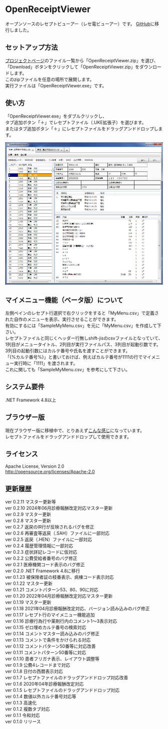 # OpenReceiptViewer

オープンソースのレセプトビューアー（レセ電ビューアー）です。
[GitHub](https://github.com/akihiro-yamashita/OpenReceiptViewer)に移行しました。

## セットアップ方法

[プロジェクトページ](https://github.com/akihiro-yamashita/OpenReceiptViewer)のファイル一覧から「OpenReceiptViewer.zip」を選び、  
「Download」ボタンをクリックして「OpenReceiptViewer.zip」をダウンロードします。  
このzipファイルを任意の場所で展開します。  
実行ファイルは「OpenReceiptViewer.exe」です。

## 使い方

「OpenReceiptViewer.exe」をダブルクリックし、  
タブ追加ボタン「＋」でレセプトファイル（.UKE拡張子）を選びます。  
またはタブ追加ボタン「＋」にレセプトファイルをドラッグアンドドロップします。

![picture](screen.png)

## マイメニュー機能（ベータ版）について

左側ペインのレセプト行選択で右クリックをすると「MyMenu.csv」で定義された自作のメニューを表示、実行させることができます。  
有効にするには「SampleMyMenu.csv」を元に「MyMenu.csv」を作成して下さい。  
レセプトファイルと同じくヘッダー行無しshift-jisのcsvファイルとなっていて、  
1列目がメニュータイトル、2列目が実行ファイルパス、3列目が起動引数です。  
3列目の起動引数にはカルテ番号や氏名を渡すことができます。  
「{%カルテ番号%}」と書いておけば、例えばカルテ番号が1111の行でマイメニュー実行時に「1111」を渡されます。  
これに関しても「SampleMyMenu.csv」を参考にして下さい。  

## システム要件

.NET Framework 4.8以上  

## ブラウザー版

現在ブラウザー版に移植中で、とりあえず[こんな感じ](https://demo.kojosen.com/index.html)になっています。  
レセプトファイルをドラッグアンドドロップして使用できます。  

## ライセンス

Apache License, Version 2.0  
http://opensource.org/licenses/Apache-2.0


## 更新履歴

ver 0.2.11   マスター更新等  
ver 0.2.10   2024年06月診療報酬改定対応マスター更新  
ver 0.2.9   マスター更新  
ver 0.2.8   マスター更新  
ver 0.2.7   返戻のIR行が反映されるバグを修正  
ver 0.2.6   再審査等返戻（.SAH）ファイルに一部対応  
ver 0.2.5   返戻（.HEN）ファイルに一部対応  
ver 0.2.4   履歴管理情報に一部対応  
ver 0.2.3   症状詳記レコードに仮対応  
ver 0.2.2   公費受給者番号のバグ修正  
ver 0.2.1   医療機関コード表示のバグ修正  
ver 0.2.0   .NET Framework 4.8に移行  
ver 0.1.23   被保険者証の枝番表示、病棟コード表示対応  
ver 0.1.22   マスター更新  
ver 0.1.21   コメントパターン53、80、90に対応  
ver 0.1.20   2022年04月診療報酬改定対応マスター更新  
ver 0.1.19   マスター更新  
ver 0.1.18   2021年04月診療報酬改定対応、バージョン読み込みのバグ修正  
ver 0.1.17   レセプト行のマイメニュー機能追加  
ver 0.1.16   診療行為行や薬剤行内のコメント1～3表示対応  
ver 0.1.15   ゼロ埋めカルテ番号の検索対応  
ver 0.1.14   コメントマスター読み込みのバグ修正  
ver 0.1.13   コメントで条件をかけられる対応  
ver 0.1.12   コメントパターン50番等に対応改善  
ver 0.1.11   コメントパターン50番等に対応  
ver 0.1.10   患者フリガナ表示、レイアウト調整等  
ver 0.1.9    公費4レコードまで対応  
ver 0.1.8    日付の西暦表示対応  
ver 0.1.7    レセプトファイルのドラッグアンドドロップ対応改善  
ver 0.1.6    2020年04年診療報酬改定対応  
ver 0.1.5    レセプトファイルのドラッグアンドドロップ対応  
ver 0.1.4    数値以外カルテ番号対応等  
ver 0.1.3    高速化  
ver 0.1.2    複数タブ対応  
ver 0.1.1    令和対応  
ver 0.1.0    リリース  
